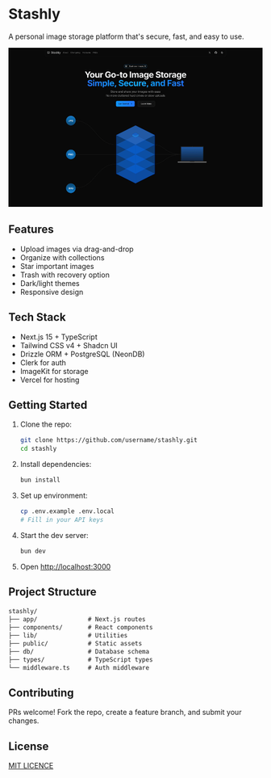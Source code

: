 # Stashly

A personal image storage platform that's secure, fast, and easy to use.

![Stashly Landing Page](./public/preview.gif)

## Features

- Upload images via drag-and-drop
- Organize with collections
- Star important images
- Trash with recovery option
- Dark/light themes
- Responsive design

## Tech Stack

- Next.js 15 + TypeScript
- Tailwind CSS v4 + Shadcn UI
- Drizzle ORM + PostgreSQL (NeonDB)
- Clerk for auth
- ImageKit for storage
- Vercel for hosting

## Getting Started

1. Clone the repo:
   ```bash
   git clone https://github.com/username/stashly.git
   cd stashly
   ```

2. Install dependencies:
   ```bash
   bun install
   ```

3. Set up environment:
   ```bash
   cp .env.example .env.local
   # Fill in your API keys
   ```

4. Start the dev server:
   ```bash
   bun dev
   ```

5. Open [http://localhost:3000](http://localhost:3000)

## Project Structure

```
stashly/
├── app/              # Next.js routes
├── components/       # React components
├── lib/              # Utilities
├── public/           # Static assets
├── db/               # Database schema
├── types/            # TypeScript types
└── middleware.ts     # Auth middleware
```

## Contributing

PRs welcome! Fork the repo, create a feature branch, and submit your changes.

## License

[MIT LICENCE](./LICENSE.md)

